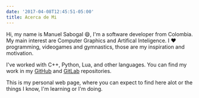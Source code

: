 ```yaml
---
date: '2017-04-08T12:45:51-05:00'
title: Acerca de Mi
---
```


Hi, my name is Manuel Sabogal 😄, I'm a software developer from Colombia. My main interest are Computer Graphics and Artifical Inteligence. I ❤️ programming, videogames and gymnastics, those are my inspiration and motivation.

I've worked with C++, Python, Lua, and other languages. You can find my work in my [GitHub](https://github.com/edoren) and [GitLab](https://gitlab.com/edoren) repositories.

This is my personal web page, where you can expect to find here alot or the things I know, I'm learning or I'm doing.
